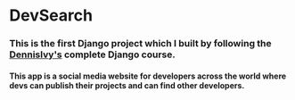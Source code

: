 # DevSearch

### This is the first Django project which I built by following the [DennisIvy's](https://www.udemy.com/course/python-django-2021-complete-course/) complete Django course.
#### This app is a social media website for developers across the world where devs can publish their projects and can find other developers.
